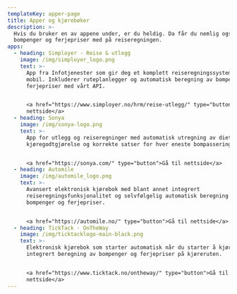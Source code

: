 ```yaml
---
templateKey: apper-page
title: Apper og kjørebøker
description: >-
  Hvis du bruker en av appene under, er du heldig. Da får du nemlig også
  bompenger og ferjepriser med på reiseregningen.
apps:
  - heading: Simployer - Reise & utlegg
    image: /img/simployer_logo.png
    text: >-
      App fra Infotjenester som gir deg et komplett reiseregningssystem på
      mobil. Inkluderer ruteplanlegger og automatisk beregning av bompenger og
      ferjepriser med vårt API. 


      <a href="https://www.simployer.no/hrm/reise-utlegg/" type="button">Gå til
      nettside</a>
  - heading: Sonya
    image: /img/sonya-logo.png
    text: >-
      App for utlegg og reiseregninger med automatisk utregning av diett og
      kjøregodtgjørelse og korrekte satser for hver eneste bompassering.


      <a href="https://sonya.com/" type="button">Gå til nettside</a>
  - heading: Automile
    image: /img/automile_logo.png
    text: >-
      Avansert elektronisk kjørebok med blant annet integrert
      reiseregningsfunksjonalitet og selvfølgelig automatisk beregning av
      bompenger og ferjepriser.


      <a href="https://automile.no/" type="button">Gå til nettside</a>
  - heading: TickTack - OnTheWay
    image: /img/ticktacklogo-main-black.png
    text: >-
      Elektronisk kjørebok som starter automatisk når du starter å kjøre. Med
      integrert beregning av bompenger og ferjepriser på kjøreruten.


      <a href="https://www.ticktack.no/ontheway/" type="button">Gå til
      nettside</a>
---
```


